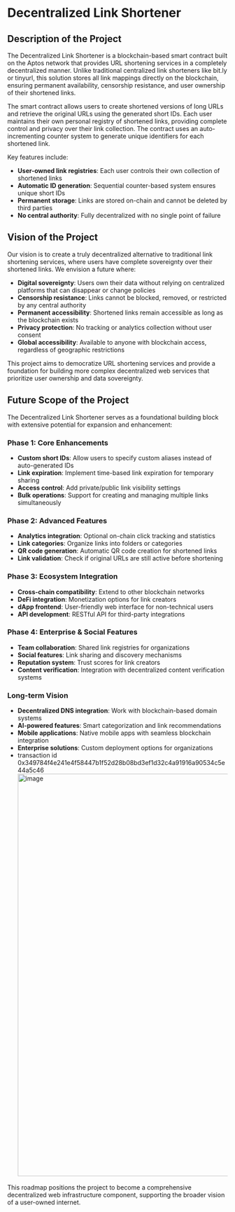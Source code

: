 # Decentralized Link Shortener

## Description of the Project

The Decentralized Link Shortener is a blockchain-based smart contract built on the Aptos network that provides URL shortening services in a completely decentralized manner. Unlike traditional centralized link shorteners like bit.ly or tinyurl, this solution stores all link mappings directly on the blockchain, ensuring permanent availability, censorship resistance, and user ownership of their shortened links.

The smart contract allows users to create shortened versions of long URLs and retrieve the original URLs using the generated short IDs. Each user maintains their own personal registry of shortened links, providing complete control and privacy over their link collection. The contract uses an auto-incrementing counter system to generate unique identifiers for each shortened link.

Key features include:
- **User-owned link registries**: Each user controls their own collection of shortened links
- **Automatic ID generation**: Sequential counter-based system ensures unique short IDs
- **Permanent storage**: Links are stored on-chain and cannot be deleted by third parties
- **No central authority**: Fully decentralized with no single point of failure

## Vision of the Project

Our vision is to create a truly decentralized alternative to traditional link shortening services, where users have complete sovereignty over their shortened links. We envision a future where:

- **Digital sovereignty**: Users own their data without relying on centralized platforms that can disappear or change policies
- **Censorship resistance**: Links cannot be blocked, removed, or restricted by any central authority
- **Permanent accessibility**: Shortened links remain accessible as long as the blockchain exists
- **Privacy protection**: No tracking or analytics collection without user consent
- **Global accessibility**: Available to anyone with blockchain access, regardless of geographic restrictions

This project aims to democratize URL shortening services and provide a foundation for building more complex decentralized web services that prioritize user ownership and data sovereignty.

## Future Scope of the Project

The Decentralized Link Shortener serves as a foundational building block with extensive potential for expansion and enhancement:

### Phase 1: Core Enhancements
- **Custom short IDs**: Allow users to specify custom aliases instead of auto-generated IDs
- **Link expiration**: Implement time-based link expiration for temporary sharing
- **Access control**: Add private/public link visibility settings
- **Bulk operations**: Support for creating and managing multiple links simultaneously

### Phase 2: Advanced Features
- **Analytics integration**: Optional on-chain click tracking and statistics
- **Link categories**: Organize links into folders or categories
- **QR code generation**: Automatic QR code creation for shortened links
- **Link validation**: Check if original URLs are still active before shortening

### Phase 3: Ecosystem Integration
- **Cross-chain compatibility**: Extend to other blockchain networks
- **DeFi integration**: Monetization options for link creators
- **dApp frontend**: User-friendly web interface for non-technical users
- **API development**: RESTful API for third-party integrations

### Phase 4: Enterprise & Social Features
- **Team collaboration**: Shared link registries for organizations
- **Social features**: Link sharing and discovery mechanisms
- **Reputation system**: Trust scores for link creators
- **Content verification**: Integration with decentralized content verification systems

### Long-term Vision
- **Decentralized DNS integration**: Work with blockchain-based domain systems
- **AI-powered features**: Smart categorization and link recommendations
- **Mobile applications**: Native mobile apps with seamless blockchain integration
- **Enterprise solutions**: Custom deployment options for organizations
- transaction id 0x349784f4e241e4f58447b1f52d28b08bd3ef1d32c4a91916a90534c5e44a5c46
  <img width="1878" height="919" alt="image" src="https://github.com/user-attachments/assets/a31f2d0d-09b8-4519-b2b6-a9827de073fd" />


This roadmap positions the project to become a comprehensive decentralized web infrastructure component, supporting the broader vision of a user-owned internet.
